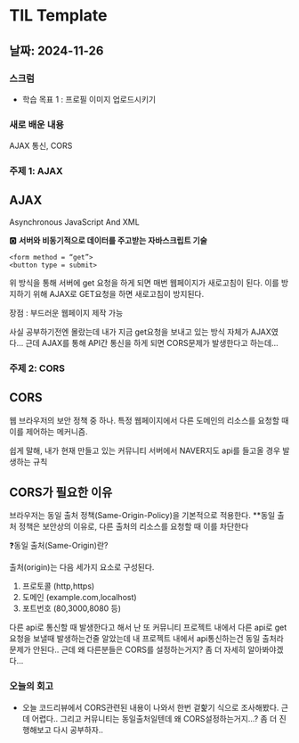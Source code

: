 # TIL Template

## 날짜: 2024-11-26

### 스크럼

- 학습 목표 1 : 프로필 이미지 업로드시키기

### 새로 배운 내용

AJAX 통신, CORS

### 주제 1: AJAX
## AJAX

Asynchronous JavaScript And XML

🅾️ **서버와 비동기적으로 데이터를 주고받는 자바스크립트 기술**
```
<form method = “get”>
<button type = submit>
```

위 방식을 통해 서버에 get 요청을 하게 되면 매번 웹페이지가 새로고침이 된다. 
이를 방지하기 위해 AJAX로 GET요청을 하면 새로고침이 방지된다.

장점 : 부드러운 웹페이지 제작 가능

사실 공부하기전엔 몰랐는데 내가 지금 get요청을 보내고 있는 방식 자체가 AJAX였다… 근데 AJAX를 통해 API간 통신을 하게 되면 CORS문제가 발생한다고 하는데…


### 주제 2: CORS
## CORS

웹 브라우저의 보안 정책 중 하나. 특정 웹페이지에서 다른 도메인의 리소스를 요청할 때 이를 제어하는 메커니즘. 

쉽게 말해, 내가 현재 만들고 있는 커뮤니티 서버에서 NAVER지도 api를 들고올 경우 발생하는 규칙

## CORS가 필요한 이유

브라우저는 동일 출처 정책(Same-Origin-Policy)을 기본적으로 적용한다. **동일 출처 정책은 보안상의 이유로, 다른 출처의 리소스를 요청할 때 이를 차단한다

<aside>
❓동일 출처(Same-Origin)란?

출처(origin)는 다음 세가지 요소로 구성된다.

1. 프로토콜 (http,https)
2. 도메인 (example.com,localhost)
3. 포트번호 (80,3000,8080 등)
</aside>

다른 api로 통신할 때 발생한다고 해서 난 또 커뮤니티 프로젝트 내에서 다른 api로 get요청을 보낼때 발생하는건줄 알았는데 내 프로젝트 내에서 api통신하는건 동일 출처라 문제가 안된다.. 
근데 왜 다른분들은 CORS를 설정하는거지? 좀 더 자세히 알아봐야겠다…

### 오늘의 회고

- 오늘 코드리뷰에서 CORS관련된 내용이 나와서 한번 겉핥기 식으로 조사해봤다. 근데 어렵다..
  그리고 커뮤니티는 동일출처일텐데 왜 CORS설정하는거지...? 좀 더 진행해보고 다시 공부하자..
  


